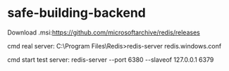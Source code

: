 # safe-building-backend
Download .msi:https://github.com/microsoftarchive/redis/releases

cmd real server: C:\Program Files\Redis>redis-server redis.windows.conf

cmd start test server: redis-server --port 6380 --slaveof 127.0.0.1 6379
